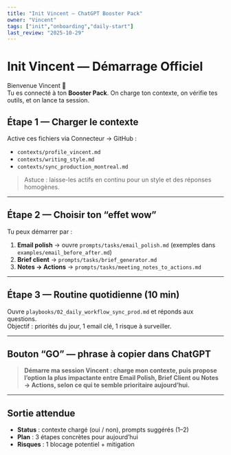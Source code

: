 ```yaml
---
title: "Init Vincent — ChatGPT Booster Pack"
owner: "Vincent"
tags: ["init","onboarding","daily-start"]
last_review: "2025-10-29"
---
```


# Init Vincent — Démarrage Officiel

Bienvenue Vincent 👋  
Tu es connecté à ton **Booster Pack**. On charge ton contexte, on vérifie tes outils, et on lance ta session.

## Étape 1 — Charger le contexte
Active ces fichiers via Connecteur → GitHub :
- `contexts/profile_vincent.md`
- `contexts/writing_style.md`
- `contexts/sync_production_montreal.md`

> Astuce : laisse-les actifs en continu pour un style et des réponses homogènes.

---

## Étape 2 — Choisir ton “effet wow”
Tu peux démarrer par :
1. **Email polish** → ouvre `prompts/tasks/email_polish.md` (exemples dans `examples/email_before_after.md`)  
2. **Brief client** → `prompts/tasks/brief_generator.md`  
3. **Notes → Actions** → `prompts/tasks/meeting_notes_to_actions.md`

---

## Étape 3 — Routine quotidienne (10 min)
Ouvre `playbooks/02_daily_workflow_sync_prod.md` et réponds aux questions.  
Objectif : priorités du jour, 1 email clé, 1 risque à surveiller.

---

## Bouton “GO” — phrase à copier dans ChatGPT
> **Démarre ma session Vincent : charge mon contexte, puis propose l’option la plus impactante entre Email Polish, Brief Client ou Notes → Actions, selon ce qui te semble prioritaire aujourd’hui.**

---

## Sortie attendue
- **Status** : contexte chargé (oui / non), prompts suggérés (1–2)  
- **Plan** : 3 étapes concrètes pour aujourd’hui  
- **Risques** : 1 blocage potentiel + mitigation
